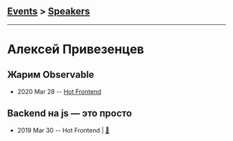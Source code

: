 ## [Events](../README.md) > [Speakers](../speakers.md)
---

# Алексей Привезенцев

## Жарим Observable
- 2020 Mar 28 -- [Hot Frontend](https://www.youtube.com/watch?v=TJANyIUppkI&t=5388s)    
## Backend на js — это просто
- 2019 Mar 30 -- Hot Frontend  | [:notebook:](https://slides.com/alekseiprivezentcev/nestjs)  
